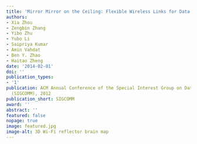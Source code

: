 ```yaml
---
title: 'Mirror Mirror on the Ceiling: Flexible Wireless Links for Data Centers'
authors:
- Xia Zhou
- Zengbin Zhang
- Yibo Zhu
- Yubo Li
- Saipriya Kumar
- Amin Vahdat
- Ben Y. Zhao
- Haitao Zheng
date: '2014-02-01'
doi: ''
publication_types:
- '1'
publication: ACM Annual Conference of the Special Interest Group on Data Communication
  (SIGCOMM), 2012
publication_short: SIGCOMM
award: ''
abstract: ''
featured: false
nopage: true
image: featured.jpg
image-alt: 3D Wi-Fi reflector brain map
---
```

